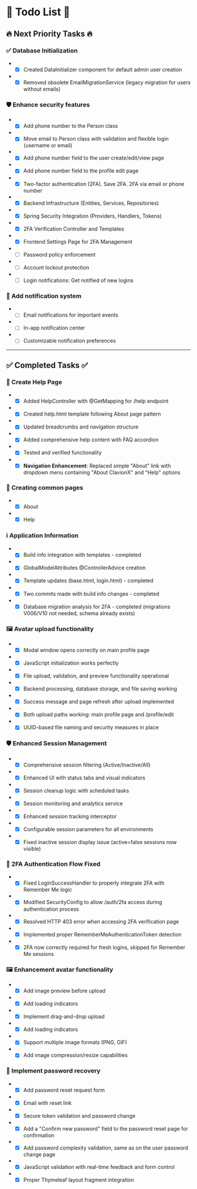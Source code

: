 # 📝 Todo List 📝

## 🔥 Next Priority Tasks 🔥

### ✅ Database Initialization

- - [x] Created DataInitializer component for default admin user creation
- - [x] Removed obsolete EmailMigrationService (legacy migration for users without emails)

### 🛡️ Enhance security features

- - [x] Add phone number to the Person class
- - [x] Move email to Person class with validation and flexible login (username or email)
- - [x] Add phone number field to the user create/edit/view page
- - [x] Add phone number field to the profile edit page
- - [x] Two-factor authentication (2FA). Save 2FA. 2FA via email or phone number
- - [x] Backend Infrastructure (Entities, Services, Repositories)
- - [x] Spring Security Integration (Providers, Handlers, Tokens)  
- - [x] 2FA Verification Controller and Templates
- - [x] Frontend Settings Page for 2FA Management
- - [ ] Password policy enforcement
- - [ ] Account lockout protection
- - [ ] Login notifications: Get notified of new logins

### 🔔 Add notification system

- - [ ] Email notifications for important events
- - [ ] In-app notification center
- - [ ] Customizable notification preferences

---

## ✅ Completed Tasks ✅

### 📄 Create Help Page

- - [x] Added HelpController with @GetMapping for /help endpoint
- - [x] Created help.html template following About page pattern
- - [x] Updated breadcrumbs and navigation structure
- - [x] Added comprehensive help content with FAQ accordion
- - [x] Tested and verified functionality
- - [x] **Navigation Enhancement**: Replaced simple "About" link with dropdown menu containing "About ClavionX" and "Help" options

### 📄 Creating common pages

- - [x] About
- - [x] Help

### ℹ️ Application Information

- - [x] Build info integration with templates - completed
- - [x] GlobalModelAttributes @ControllerAdvice creation
- - [x] Template updates (base.html, login.html) - completed
- - [x] Two commits made with build info changes - completed
- - [x] Database migration analysis for 2FA - completed (migrations V006/V10 not needed, schema already exists)

### 🖼️ Avatar upload functionality

- - [x] Modal window opens correctly on main profile page
- - [x] JavaScript initialization works perfectly
- - [x] File upload, validation, and preview functionality operational
- - [x] Backend processing, database storage, and file saving working
- - [x] Success message and page refresh after upload implemented
- - [x] Both upload paths working: main profile page and /profile/edit
- - [x] UUID-based file naming and security measures in place

### 🛡️ Enhanced Session Management

- - [x] Comprehensive session filtering (Active/Inactive/All)
- - [x] Enhanced UI with status tabs and visual indicators
- - [x] Session cleanup logic with scheduled tasks
- - [x] Session monitoring and analytics service
- - [x] Enhanced session tracking interceptor
- - [x] Configurable session parameters for all environments
- - [x] Fixed inactive session display issue (active=false sessions now visible)

### 🔐 2FA Authentication Flow Fixed

- - [x] Fixed LoginSuccessHandler to properly integrate 2FA with Remember Me logic
- - [x] Modified SecurityConfig to allow /auth/2fa access during authentication process
- - [x] Resolved HTTP 403 error when accessing 2FA verification page
- - [x] Implemented proper RememberMeAuthenticationToken detection
- - [x] 2FA now correctly required for fresh logins, skipped for Remember Me sessions

### 🖼️ Enhancement avatar functionality

- - [x] Add image preview before upload
- - [x] Add loading indicators
- - [x] Implement drag-and-drop upload
- - [x] Add loading indicators
- - [x] Support multiple image formats (PNG, GIF)
- - [x] Add image compression/resize capabilities

### 🔑 Implement password recovery

- - [x] Add password reset request form
- - [x] Email with reset link
- - [x] Secure token validation and password change
- - [x] Add a "Confirm new password" field to the password reset page for confirmation
- - [x] Add password complexity validation, same as on the user password change page
- - [x] JavaScript validation with real-time feedback and form control
- - [x] Proper Thymeleaf layout fragment integration
